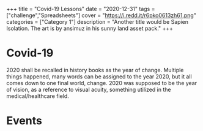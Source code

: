 +++
title = "Covid-19 Lessons"
date = "2020-12-31"
tags = ["challenge","Spreadsheets"]
cover = "https://i.redd.it/r6pko0613zh61.png"
categories = ["Category 1"]
description = "Another title would be Sapien Isolation. The art is by ansimuz in his sunny land asset pack."
+++

# Covid-19
2020 shall be recalled in history books as the year of change. Multiple things happened, many words can be assigned to the year 2020, but it all comes down to one final world, change. 2020 was supposed to be the year of vision, as a reference to visual acuity, something utilized in the medical/healthcare field. 

# Events
